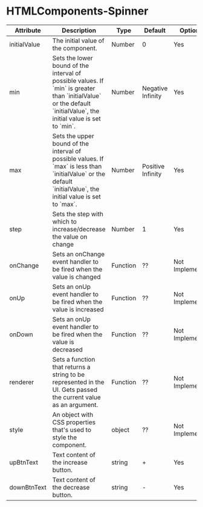 ﻿# HTMLComponents-Spinner
<table>
            <thead>
                <tr>
                    <th>Attribute</th>
                    <th>Description</th>
                    <th>Type</th>
                    <th>Default</th>
                    <th>Optional</th>
                </tr>
            </thead>
            <tbody>
                <tr>
                    <td>initialValue</td>
                    <td>The initial value of the component.</td>
                    <td>Number</td>
                    <td>0</td>
                    <td>Yes</td>
                </tr>
                <tr>
                    <td>min</td>
                    <td>
                        Sets the lower bound of the interval of possible values. 
                        If `min` is greater than `initialValue` or the default `initialValue`, the initial value is set to `min`.
                    </td>
                    <td>Number</td>
                    <td>Negative Infinity</td>
                    <td>Yes</td>
                </tr>
                <tr>
                    <td>max</td>
                    <td>
                        Sets the upper bound of the interval of possible values. 
                        If `max` is less than `initialValue` or the default `initialValue`, the initial value is set to `max`.
                    </td>
                    <td>Number</td>
                    <td>Positive Infinity</td>
                    <td>Yes</td>
                </tr>
                <tr>
                    <td>step</td>
                    <td>Sets the step with which to increase/decrease the value on change</td>
                    <td>Number</td>
                    <td>1</td>
                    <td>Yes</td>
                </tr>
                <tr>
                    <td>onChange</td>
                    <td>Sets an onChange event handler to be fired when the value is changed</td>
                    <td>Function</td>
                    <td>??</td>
                    <td>Not Implemented</td>
                </tr>
                <tr>
                    <td>onUp</td>
                    <td>Sets an onUp event handler to be fired when the value is increased</td>
                    <td>Function</td>
                    <td>??</td>
                    <td>Not Implemented</td>
                </tr>
                <tr>
                    <td>onDown</td>
                    <td>Sets an onUp event handler to be fired when the value is decreased</td>
                    <td>Function</td>
                    <td>??</td>
                    <td>Not Implemented</td>
                </tr>
                <tr>
                    <td>renderer</td>
                    <td>Sets a function that returns a string to be represented in the UI. Gets passed the current value as an argument.</td>
                    <td>Function</td>
                    <td>??</td>
                    <td>Not Implemented</td>
                </tr>
                <tr>
                    <td>style</td>
                    <td>An object with CSS properties that's used to style the component.</td>
                    <td>object</td>
                    <td>??</td>
                    <td>Not Implemented</td>
                </tr>
                <tr>
                    <td>upBtnText</td>
                    <td>Text content of the increase button.</td>
                    <td>string</td>
                    <td>+</td>
                    <td>Yes</td>
                </tr>
                <tr>
                    <td>downBtnText</td>
                    <td>Text content of the decrease button.</td>
                    <td>string</td>
                    <td>-</td>
                    <td>Yes</td>
                </tr>
            </tbody>
        </table>
